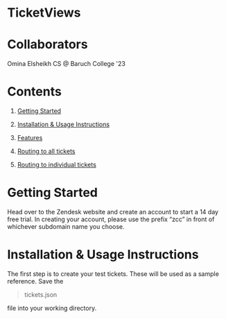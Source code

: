 # TicketViews

# Collaborators
Omina Elsheikh CS @ Baruch College '23 

# Contents
1. [Getting Started](#mylink) 

2. [Installation & Usage Instructions](#mylink2)

3. [Features]()

4. [Routing to all tickets]()

5. [Routing to individual tickets]()

# Getting Started
<p id="mylink"> Head over to the Zendesk website and create an account to start a 14 day free trial.
In creating your account, please use the prefix “zcc” in front of whichever
subdomain name you choose.
</p>

# Installation & Usage Instructions
<p id="mylink2"> The first step is to create your test tickets. These will be used as a sample reference. 
Save the <blockquote> <p>tickets.json</p></blockquote> file into your working directory. 
 </p>